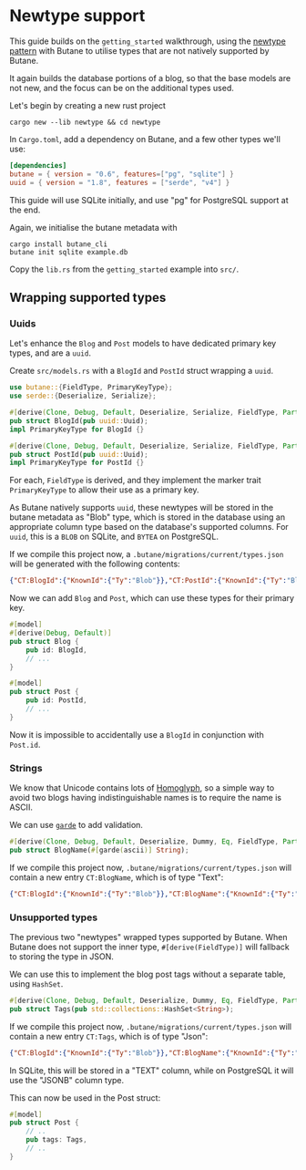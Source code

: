 # Newtype support

This guide builds on the `getting_started` walkthrough, using the
[newtype pattern](https://rust-unofficial.github.io/patterns/patterns/behavioural/newtype.html)
with Butane to utilise types that are not natively supported by Butane.

It again builds the database portions of a blog, so that the base models
are not new, and the focus can be on the additional types used.

Let's begin by creating a new rust project

``` shell
cargo new --lib newtype && cd newtype
```

In `Cargo.toml`, add a dependency on Butane, and a few other types we'll use:

``` toml
[dependencies]
butane = { version = "0.6", features=["pg", "sqlite"] }
uuid = { version = "1.8", features = ["serde", "v4"] }
```

This guide will use SQLite initially, and use "pg" for
PostgreSQL support at the end.

Again, we initialise the butane metadata with

``` shell
cargo install butane_cli
butane init sqlite example.db
```

Copy the `lib.rs` from the `getting_started` example into `src/`.

## Wrapping supported types

### Uuids

Let's enhance the `Blog` and `Post` models to have dedicated primary key types, and are a `uuid`.

Create `src/models.rs` with a `BlogId` and `PostId` struct wrapping a `uuid`.

``` rust
use butane::{FieldType, PrimaryKeyType};
use serde::{Deserialize, Serialize};

#[derive(Clone, Debug, Default, Deserialize, Serialize, FieldType, PartialEq, Eq)]
pub struct BlogId(pub uuid::Uuid);
impl PrimaryKeyType for BlogId {}

#[derive(Clone, Debug, Default, Deserialize, Serialize, FieldType, PartialEq, Eq)]
pub struct PostId(pub uuid::Uuid);
impl PrimaryKeyType for PostId {}
```

For each, `FieldType` is derived, and they implement the marker trait `PrimaryKeyType`
to allow their use as a primary key.

As Butane natively supports `uuid`, these newtypes will be stored in the butane metadata as
"Blob" type, which is stored in the database using an appropriate column type based on the
database's supported columns.  For `uuid`, this is a `BLOB` on SQLite, and `BYTEA` on PostgreSQL.

If we compile this project now, a `.butane/migrations/current/types.json` will be generated
with the following contents:

``` json
{"CT:BlogId":{"KnownId":{"Ty":"Blob"}},"CT:PostId":{"KnownId":{"Ty":"Blob"}}}
```

Now we can add `Blog` and `Post`, which can use these types for their primary key.

``` rust
#[model]
#[derive(Debug, Default)]
pub struct Blog {
    pub id: BlogId,
    // ...
}

#[model]
pub struct Post {
    pub id: PostId,
    // ...
}
```

Now it is impossible to accidentally use a `BlogId` in conjunction with `Post.id`.

### Strings

We know that Unicode contains lots of [Homoglyph](https://en.wikipedia.org/wiki/Homoglyph),
so a simple way to avoid two blogs having indistinguishable names is to require the name is ASCII.

We can use [`garde`](https://crates.io/crates/garde) to add validation.

``` rust
#[derive(Clone, Debug, Default, Deserialize, Dummy, Eq, FieldType, PartialEq, Serialize, Validate)]
pub struct BlogName(#[garde(ascii)] String);
```

If we compile this project now, `.butane/migrations/current/types.json` will contain a new entry
`CT:BlogName`, which is of type "Text":

``` json
{"CT:BlogId":{"KnownId":{"Ty":"Blob"}},"CT:BlogName":{"KnownId":{"Ty":"Text"}},"CT:PostId":{"KnownId":{"Ty":"Blob"}}}
```

### Unsupported types

The previous two "newtypes" wrapped types supported by Butane.
When Butane does not support the inner type, `#[derive(FieldType)]`
will fallback to storing the type in JSON.

We can use this to implement the blog post tags without a separate table, using `HashSet`.

``` rust
#[derive(Clone, Debug, Default, Deserialize, Dummy, Eq, FieldType, PartialEq, Serialize)]
pub struct Tags(pub std::collections::HashSet<String>);
```

If we compile this project now, `.butane/migrations/current/types.json` will contain a new entry
`CT:Tags`, which is of type "Json":

``` json
{"CT:BlogId":{"KnownId":{"Ty":"Blob"}},"CT:BlogName":{"KnownId":{"Ty":"Text"}},"CT:PostId":{"KnownId":{"Ty":"Blob"}}}
```

In SQLite, this will be stored in a "TEXT" column, while on PostgreSQL it
will use the "JSONB" column type.

This can now be used in the Post struct:

``` rust
#[model]
pub struct Post {
    // ..
    pub tags: Tags,
    // ..
}
```
